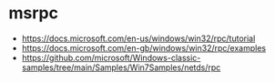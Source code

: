 # msrpc

* https://docs.microsoft.com/en-us/windows/win32/rpc/tutorial
* https://docs.microsoft.com/en-gb/windows/win32/rpc/examples
* https://github.com/microsoft/Windows-classic-samples/tree/main/Samples/Win7Samples/netds/rpc

